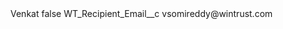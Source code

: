 <?xml version="1.0" encoding="UTF-8"?>
<CustomMetadata xmlns="http://soap.sforce.com/2006/04/metadata" xmlns:xsi="http://www.w3.org/2001/XMLSchema-instance" xmlns:xsd="http://www.w3.org/2001/XMLSchema">
    <label>Venkat</label>
    <protected>false</protected>
    <values>
        <field>WT_Recipient_Email__c</field>
        <value xsi:type="xsd:string">vsomireddy@wintrust.com</value>
    </values>
</CustomMetadata>
